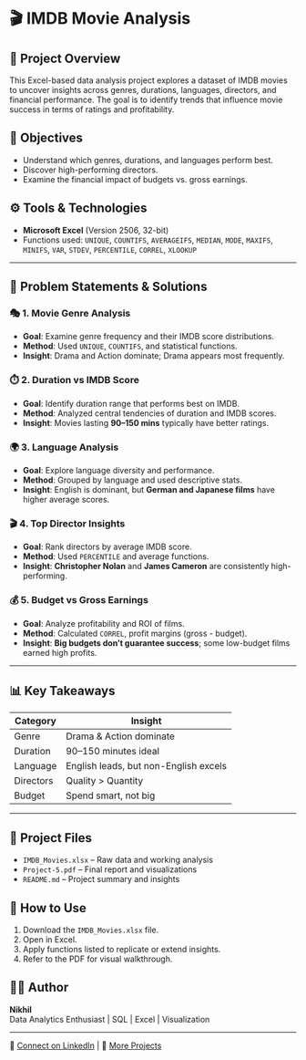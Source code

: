 # 🎬 IMDB Movie Analysis

## 📘 Project Overview
This Excel-based data analysis project explores a dataset of IMDB movies to uncover insights across genres, durations, languages, directors, and financial performance. The goal is to identify trends that influence movie success in terms of ratings and profitability.

## 🧠 Objectives
- Understand which genres, durations, and languages perform best.
- Discover high-performing directors.
- Examine the financial impact of budgets vs. gross earnings.

## ⚙️ Tools & Technologies
- **Microsoft Excel** (Version 2506, 32-bit)
- Functions used: `UNIQUE`, `COUNTIFS`, `AVERAGEIFS`, `MEDIAN`, `MODE`, `MAXIFS`, `MINIFS`, `VAR`, `STDEV`, `PERCENTILE`, `CORREL`, `XLOOKUP`

---

## 📝 Problem Statements & Solutions

### 🎭 1. Movie Genre Analysis
- **Goal**: Examine genre frequency and their IMDB score distributions.
- **Method**: Used `UNIQUE`, `COUNTIFS`, and statistical functions.
- **Insight**: Drama and Action dominate; Drama appears most frequently.

### ⏱️ 2. Duration vs IMDB Score
- **Goal**: Identify duration range that performs best on IMDB.
- **Method**: Analyzed central tendencies of duration and IMDB scores.
- **Insight**: Movies lasting **90–150 mins** typically have better ratings.

### 🌍 3. Language Analysis
- **Goal**: Explore language diversity and performance.
- **Method**: Grouped by language and used descriptive stats.
- **Insight**: English is dominant, but **German and Japanese films** have higher average scores.

### 🎬 4. Top Director Insights
- **Goal**: Rank directors by average IMDB score.
- **Method**: Used `PERCENTILE` and average functions.
- **Insight**: **Christopher Nolan** and **James Cameron** are consistently high-performing.

### 💰 5. Budget vs Gross Earnings
- **Goal**: Analyze profitability and ROI of films.
- **Method**: Calculated `CORREL`, profit margins (gross - budget).
- **Insight**: **Big budgets don’t guarantee success**; some low-budget films earned high profits.

---

## 📊 Key Takeaways
| Category  | Insight |
|-----------|---------|
| Genre     | Drama & Action dominate |
| Duration  | 90–150 minutes ideal |
| Language  | English leads, but non-English excels |
| Directors | Quality > Quantity |
| Budget    | Spend smart, not big |

---

## 📂 Project Files
- `IMDB_Movies.xlsx` – Raw data and working analysis
- `Project-5.pdf` – Final report and visualizations
- `README.md` – Project summary and insights

## 🚀 How to Use
1. Download the `IMDB_Movies.xlsx` file.
2. Open in Excel.
3. Apply functions listed to replicate or extend insights.
4. Refer to the PDF for visual walkthrough.

## 🧑‍💻 Author
**Nikhil**  
Data Analytics Enthusiast | SQL | Excel | Visualization

---

🔗 [Connect on LinkedIn](https://www.linkedin.com) | 💼 [More Projects](https://github.com/your-github)
